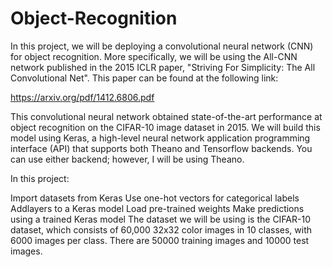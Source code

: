 # Object-Recognition

In this project, we will be deploying a convolutional neural network (CNN) for object recognition. More specifically, we will be using the All-CNN network published in the 2015 ICLR paper, "Striving For Simplicity: The All Convolutional Net". This paper can be found at the following link:

https://arxiv.org/pdf/1412.6806.pdf

This convolutional neural network obtained state-of-the-art performance at object recognition on the CIFAR-10 image dataset in 2015. We will build this model using Keras, a high-level neural network application programming interface (API) that supports both Theano and Tensorflow backends. You can use either backend; however, I will be using Theano.

In this project:

Import datasets from Keras
Use one-hot vectors for categorical labels
Addlayers to a Keras model
Load pre-trained weights
Make predictions using a trained Keras model
The dataset we will be using is the CIFAR-10 dataset, which consists of 60,000 32x32 color images in 10 classes, with 6000 images per class. There are 50000 training images and 10000 test images.
